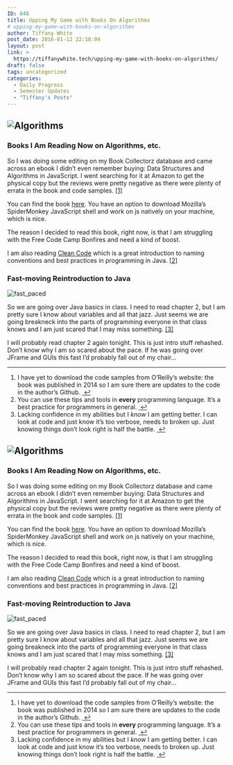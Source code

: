 ```yaml
---
ID: 848
title: Upping My Game with Books On Algorithms
# upping-my-game-with-books-on-algorithms
author: Tiffany White
post_date: 2016-01-12 22:18:04
layout: post
link: >
  https://tiffanywhite.tech/upping-my-game-with-books-on-algorithms/
draft: false
tags: uncategorized
categories:
  - Daily Progress
  - Semester Updates
  - "Tiffany's Posts"
---
```



<h2><img class="aligncenter" src="http://helloburgh.me/wp-content/uploads/2016/01/Algorithms_for_days.jpeg" alt="Algorithms" /></h2>
<h3>Books I Am Reading Now on Algorithms, etc.</h3>
So I was doing some editing on my Book Collectorz database and came across an ebook I didn’t even remember buying: Data Structures and Algorithms in JavaScript. I went searching for it at Amazon to get the physical copy but the reviews were pretty negative as there were plenty of errata in the book and code samples. <a id="fnref:1" class="footnote" title:="see footnote" href="1">[1]</a>

You can find the book <a href="http://www.amazon.com/Structures-Algorithms-JavaScript-Michael-McMillan/dp/1449364934">here</a>. You have an option to download Mozilla’s SpiderMonkey JavaScript shell and work on js natively on your machine, which is nice.

The reason I decided to read this book, right now, is that I am struggling with the Free Code Camp Bonfires and need a kind of boost.

I am also reading <a href="http://www.amazon.com/Clean-Code-Handbook-Software-Craftsmanship/dp/0132350882/ref=sr_1_1?ie=UTF8&amp;qid=1452650581&amp;sr=8-1&amp;keywords=clean+code">Clean Code</a> which is a great introduction to naming conventions and best practices in programming in Java. <a id="fnref:2" class="footnote" title:="see footnote" href="2">[2]</a>
<h3>Fast-moving Reintroduction to Java</h3>
<img class="aligncenter" src="http://helloburgh.me/wp-content/uploads/2016/01/Fast.jpeg" alt="fast_paced" />

So we are going over Java basics in class. I need to read chapter 2, but I am pretty sure I know about variables and all that jazz. Just seems we are going breakneck into the parts of programming everyone in that class knows and I am just scared that I may miss something. <a id="fnref:3" class="footnote" title:="see footnote" href="3">[3]</a>

I will probably read chapter 2 again tonight. This is just intro stuff rehashed. Don’t know why I am so scared about the pace. If he was going over JFrame and GUIs this fast I’d probably fall out of my chair…
<div class="footnotes">

<hr />

<ol>
	<li id="fn:1">I have yet to download the code samples from O’Reilly’s website: the book was published in 2014 so I am sure there are updates to the code in the author’s Github. <a class="reversefootnote" title:="return to article" href="1"> ↩</a></li>
	<li id="fn:2">You can use these tips and tools in <strong>every</strong> programming language. It’s a best practice for programmers in general. <a class="reversefootnote" title:="return to article" href="2"> ↩</a></li>
	<li id="fn:3">Lacking confidence in my abilities but I <em>know</em> I am getting better. I can look at code and just know it’s too verbose, needs to broken up. Just knowing things don’t look right is half the battle. <a class="reversefootnote" title:="return to article" href="3"> ↩</a></li>
</ol>



<h2><img class="aligncenter" src="http://helloburgh.me/wp-content/uploads/2016/01/Algorithms_for_days.jpeg" alt="Algorithms" /></h2>
<h3>Books I Am Reading Now on Algorithms, etc.</h3>
So I was doing some editing on my Book Collectorz database and came across an ebook I didn’t even remember buying: Data Structures and Algorithms in JavaScript. I went searching for it at Amazon to get the physical copy but the reviews were pretty negative as there were plenty of errata in the book and code samples. <a id="fnref:1" class="footnote" title:="see footnote" href="1">[1]</a>

You can find the book <a href="http://www.amazon.com/Structures-Algorithms-JavaScript-Michael-McMillan/dp/1449364934">here</a>. You have an option to download Mozilla’s SpiderMonkey JavaScript shell and work on js natively on your machine, which is nice.

The reason I decided to read this book, right now, is that I am struggling with the Free Code Camp Bonfires and need a kind of boost.

I am also reading <a href="http://www.amazon.com/Clean-Code-Handbook-Software-Craftsmanship/dp/0132350882/ref=sr_1_1?ie=UTF8&amp;qid=1452650581&amp;sr=8-1&amp;keywords=clean+code">Clean Code</a> which is a great introduction to naming conventions and best practices in programming in Java. <a id="fnref:2" class="footnote" title:="see footnote" href="2">[2]</a>
<h3>Fast-moving Reintroduction to Java</h3>
<img class="aligncenter" src="http://helloburgh.me/wp-content/uploads/2016/01/Fast.jpeg" alt="fast_paced" />

So we are going over Java basics in class. I need to read chapter 2, but I am pretty sure I know about variables and all that jazz. Just seems we are going breakneck into the parts of programming everyone in that class knows and I am just scared that I may miss something. <a id="fnref:3" class="footnote" title:="see footnote" href="3">[3]</a>

I will probably read chapter 2 again tonight. This is just intro stuff rehashed. Don’t know why I am so scared about the pace. If he was going over JFrame and GUIs this fast I’d probably fall out of my chair…
<div class="footnotes">

<hr />

<ol>
	<li id="fn:1">I have yet to download the code samples from O’Reilly’s website: the book was published in 2014 so I am sure there are updates to the code in the author’s Github. <a class="reversefootnote" title:="return to article" href="1"> ↩</a></li>
	<li id="fn:2">You can use these tips and tools in <strong>every</strong> programming language. It’s a best practice for programmers in general. <a class="reversefootnote" title:="return to article" href="2"> ↩</a></li>
	<li id="fn:3">Lacking confidence in my abilities but I <em>know</em> I am getting better. I can look at code and just know it’s too verbose, needs to broken up. Just knowing things don’t look right is half the battle. <a class="reversefootnote" title:="return to article" href="3"> ↩</a></li>
</ol>




</div>